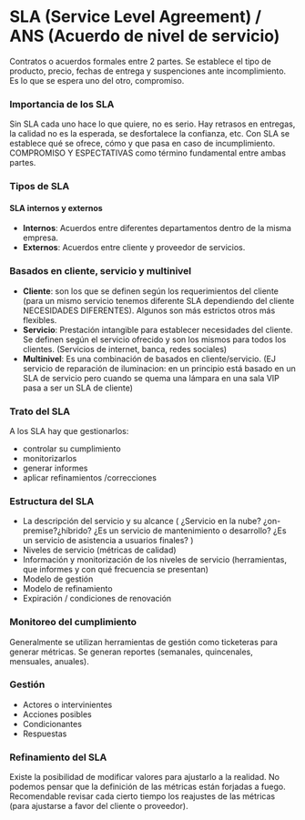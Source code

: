# SLA (Service Level Agreement) / ANS (Acuerdo de nivel de servicio)

Contratos o acuerdos formales entre 2 partes. Se establece el tipo de producto, precio, fechas de entrega y suspenciones ante incomplimiento. Es lo que se espera uno del otro, compromiso.

### Importancia de los SLA

Sin SLA cada uno hace lo que quiere, no es serio. Hay retrasos en entregas, la calidad no es la esperada, se desfortalece la confianza, etc. 
Con SLA se establece qué se ofrece, cómo y que pasa en caso de incumplimiento.
COMPROMISO Y ESPECTATIVAS como término fundamental entre ambas partes.

### Tipos de SLA
#### SLA internos y externos
- **Internos**: Acuerdos entre diferentes departamentos dentro de la misma empresa.
- **Externos**: Acuerdos entre cliente y proveedor de servicios.

### Basados en cliente, servicio y multinivel
- **Cliente**: son los que se definen según los requerimientos del cliente (para un mismo servicio tenemos diferente SLA dependiendo del cliente NECESIDADES DIFERENTES). Algunos son más estrictos otros más flexibles.
- **Servicio**: Prestación intangible para establecer necesidades del cliente. Se definen según el servicio ofrecido y son los mismos para todos los clientes. (Servicios de internet, banca, redes sociales)
- **Multinivel**: Es una combinación de basados en cliente/servicio. (EJ servicio de reparación de iluminacion: en un principio está basado en un SLA de servicio pero cuando se quema una lámpara en una sala VIP pasa a ser un SLA de cliente)
### Trato del SLA
A los SLA hay que gestionarlos: 
- controlar su cumplimiento
- monitorizarlos
- generar informes
- aplicar refinamientos /correcciones

### Estructura del SLA

- La descripción del servicio y su alcance ( ¿Servicio en la nube? ¿on-premise?¿híbrido? ¿Es un servicio de mantenimiento o desarrollo? ¿Es un servicio de asistencia a usuarios finales? )
- Niveles de servicio (métricas de calidad)
- Información y monitorización de los niveles de servicio (herramientas, que informes y con qué frecuencia se presentan)
- Modelo de gestión
- Modelo de refinamiento
- Expiración / condiciones de renovación

### Monitoreo del cumplimiento

Generalmente se utilizan herramientas de gestión como ticketeras para generar métricas. Se generan reportes (semanales, quincenales, mensuales, anuales).


### Gestión

- Actores o intervinientes
- Acciones posibles
- Condicionantes
- Respuestas

### Refinamiento del SLA

Existe la posibilidad de modificar valores para ajustarlo a la realidad. No podemos pensar que la definición de las métricas están forjadas a fuego. Recomendable revisar cada cierto tiempo los reajustes de las métricas (para ajustarse a favor del cliente o proveedor). 

